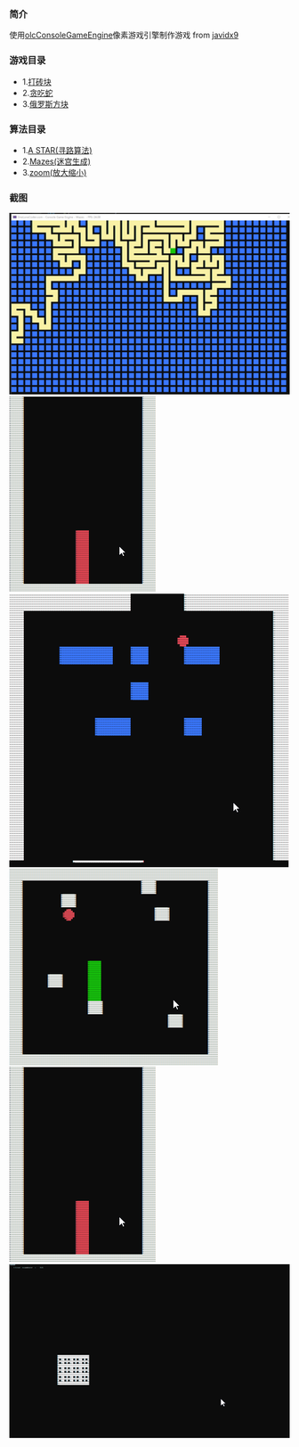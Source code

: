 ### 简介
使用[olcConsoleGameEngine](https://github.com/OneLoneCoder/olcPixelGameEngine/blob/master/olcPixelGameEngine.h)像素游戏引擎制作游戏 from [javidx9](https://github.com/OneLoneCoder)
### 游戏目录
- 1.[打砖块](/source/one3dEngine/one3dEngine.cpp)
- 2.[贪吃蛇](/source/snake/main.cpp)
- 3.[俄罗斯方块](/source/Tetris/main.cpp)
### 算法目录

- 1.[A STAR(寻路算法)](/source/a-start%20algorithm/main.cpp)
- 2.[Mazes(迷宫生成)](/source/Mazes/main.cpp)
- 3.[zoom(放大缩小)](/source/zoom/main.cpp)


### 截图
![maze](/image/maze.gif)
![a-star](/image/Tetris.gif)
![breakout](/image/breakout.gif)
![snake](/image/snake.gif)
![Tetris](/image/Tetris.gif)
![zoom](/image/zoom.gif)
